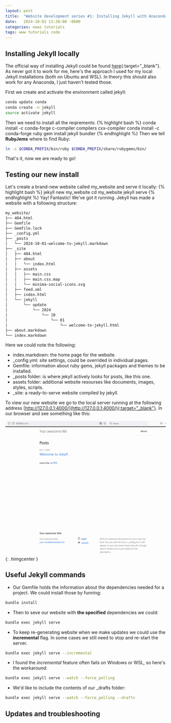 ```yaml
---
layout: post
title:  "Website development series #1: Installing Jekyll with Anaconda"
date:   2024-10-01 13:30:00 -0600
categories: news tutorials
tags: www tutorials code
--- 
```

## Installing Jekyll locally
The official way of installing Jekyll could be found [here](https://jekyllrb.com/docs/installation/){:target="_blank"}. As never got it to work for me, here's the approach I used for my local Jekyll installations (both on Ubuntu and WSL). In theory this should also work for any Anaconda, I just haven't tested those.

First we create and activate the environment called jekyll:
```bash
conda update conda
conda create -n jekyll
source activate jekyll
```
Then we need to install all the reqirements:
{% highlight bash %}
conda install -c conda-forge c-compiler compilers cxx-compiler
conda install -c conda-forge ruby 
gem install jekyll bundler
{% endhighlight %}
Then we tell **RubyJems** where to find Ruby:

```bash
ln -s $CONDA_PREFIX/bin/ruby $CONDA_PREFIX/share/rubygems/bin/ 
```
That's it, now we are ready to go!

## Testing our new install
Let's create a brand-new website called my_website and serve it locally:
{% highlight bash %}
jekyll new my_website
cd my_website
jekyll serve
{% endhighlight %}
Yay! Fantastic! We've got it running. 
Jekyll has made a website with a following structure:
```
my_website/
├── 404.html
├── Gemfile
├── Gemfile.lock
├── _config.yml
├── _posts
│   └── 2024-10-01-welcome-to-jekyll.markdown
├── _site
│   ├── 404.html
│   ├── about
│   │   └── index.html
│   ├── assets
│   │   ├── main.css
│   │   ├── main.css.map
│   │   └── minima-social-icons.svg
│   ├── feed.xml
│   ├── index.html
│   └── jekyll
│       └── update
│           └── 2024
│               └── 10
│                   └── 01
│                       └── welcome-to-jekyll.html
├── about.markdown
└── index.markdown
```
Here we could note the following:
* index.markdown: the home page for the website.
* _config.yml: site settings, could be overrided in individual pages.
* Gemfile: information about ruby gems, jekyll packages and themes to be installed.
* _posts folder: is where jekyll actively looks for posts, like this one.
* assets folder: additional website resourses like documents, images, styles, scripts.
* _site: a ready-to-serve website compiled by jekyll.


To view our new website we go to the local server running at the following address [http://127.0.0.1:4000/](http://127.0.0.1:4000/){:target="_blank"}. In our browser and see something like this:

![](/images/jekyll-new.png){: .himgcenter }

## Useful Jekyll commands
* Our Gemfile holds the information about the dependencies needed for a project.
We could install those by funning:
```bash
bundle install
```
* Then to seve our website with **the specified** dependencies we could:
```bash
bundle exec jekyll serve
```
* To keep re-generating website when we make updates we could use the **incremental** flag. In some cases we still need to stop and re-start the server.
```bash
bundle exec jekyll serve --incremental
```
* I found the *incremental* feature often fails on Windows or WSL, so here's the workaround:
```bash
bundle exec jekyll serve --watch --force_polling
```
* We'd like to include the contents of our _drafts folder:
```bash
bundle exec jekyll serve --watch --force_polling --drafts
```
## Updates and troubleshooting